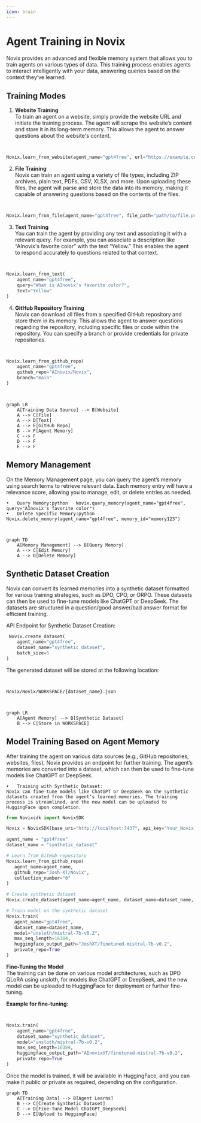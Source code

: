```yaml
---
icon: brain
---
```


# Agent Training in Novix

Novix provides an advanced and flexible memory system that allows you to train agents on various types of data. This training process enables agents to interact intelligently with your data, answering queries based on the context they’ve learned.

## Training Modes

1. **Website Training**\
   To train an agent on a website, simply provide the website URL and initiate the training process. The agent will scrape the website’s content and store it in its long-term memory. This allows the agent to answer questions about the website's content.

```python


Novix.learn_from_website(agent_name="gpt4free", url="https://example.com")
```

2. **File Training**\
   Novix can train an agent using a variety of file types, including ZIP archives, plain text, PDFs, CSV, XLSX, and more. Upon uploading these files, the agent will parse and store the data into its memory, making it capable of answering questions based on the contents of the files.

```python


Novix.learn_from_file(agent_name="gpt4free", file_path="path/to/file.pdf")
```

3. **Text Training**\
   You can train the agent by providing any text and associating it with a relevant query. For example, you can associate a description like “AInovix's favorite color” with the text “Yellow.” This enables the agent to respond accurately to questions related to that context.

```python


Novix.learn_from_text(
    agent_name="gpt4free", 
    query="What is AInovix's favorite color?", 
    text="Yellow"
)
```

4. **GitHub Repository Training**\
   Novix can download all files from a specified GitHub repository and store them in its memory. This allows the agent to answer questions regarding the repository, including specific files or code within the repository. You can specify a branch or provide credentials for private repositories.

```python


Novix.learn_from_github_repo(
    agent_name="gpt4free",
    github_repo="AInovix/Novix",
    branch="main"
)
```

```mermaid


graph LR
    A[Training Data Source] --> B[Website]
    A --> C[File]
    A --> D[Text]
    A --> E[GitHub Repo]
    B --> F[Agent Memory]
    C --> F
    D --> F
    E --> F
```

## Memory Management

On the Memory Management page, you can query the agent’s memory using search terms to retrieve relevant data. Each memory entry will have a relevance score, allowing you to manage, edit, or delete entries as needed.

```
•	Query Memory:python   Novix.query_memory(agent_name="gpt4free", query="AInovix's favorite color")
•	Delete Specific Memory:python   Novix.delete_memory(agent_name="gpt4free", memory_id="memory123")
```

```mermaid


graph TD
    A[Memory Management] --> B[Query Memory]
    A --> C[Edit Memory]
    A --> D[Delete Memory]
```

## Synthetic Dataset Creation

Novix can convert its learned memories into a synthetic dataset formatted for various training strategies, such as DPO, CPO, or ORPO. These datasets can then be used to fine-tune models like ChatGPT or DeepSeek. The datasets are structured in a question/good answer/bad answer format for efficient training.

API Endpoint for Synthetic Dataset Creation:

```python
 Novix.create_dataset(
    agent_name="gpt4free",
    dataset_name="synthetic_dataset",
    batch_size=5
)
```

The generated dataset will be stored at the following location:

```bash


Novix/Novix/WORKSPACE/{dataset_name}.json
```

```mermaid


graph LR
    A[Agent Memory] --> B[Synthetic Dataset]
    B --> C[Store in WORKSPACE]
```

## Model Training Based on Agent Memory

After training the agent on various data sources (e.g., GitHub repositories, websites, files), Novix provides an endpoint for further training. The agent’s memories are converted into a dataset, which can then be used to fine-tune models like ChatGPT or DeepSeek.

```
•	Training with Synthetic Dataset:
Novix can fine-tune models like ChatGPT or DeepSeek on the synthetic datasets created from the agent’s learned memories. The training process is streamlined, and the new model can be uploaded to HuggingFace upon completion. 
```

```python
from Novixsdk import NovixSDK

Novix = NovixSDK(base_uri="http://localhost:7437", api_key="Your_Novix_API_Key")

agent_name = "gpt4free"
dataset_name = "synthetic_dataset"

# Learn from GitHub repository
Novix.learn_from_github_repo(
   agent_name=agent_name,
   github_repo="Josh-XT/Novix",
   collection_number="0"
)

# Create synthetic dataset
Novix.create_dataset(agent_name=agent_name, dataset_name=dataset_name, batch_size=5)

# Train model on the synthetic dataset
Novix.train(
   agent_name="gpt4free",
   dataset_name=dataset_name,
   model="unsloth/mistral-7b-v0.2",
   max_seq_length=16384,
   huggingface_output_path="JoshXT/finetuned-mistral-7b-v0.2",
   private_repo=True
)
```

**Fine-Tuning the Model**\
The training can be done on various model architectures, such as DPO QLoRA using unsloth, for models like ChatGPT or DeepSeek, and the new model can be uploaded to HuggingFace for deployment or further fine-tuning.

**Example for fine-tuning:**

```python


Novix.train(
    agent_name="gpt4free",
    dataset_name="synthetic_dataset",
    model="unsloth/mistral-7b-v0.2",
    max_seq_length=16384,
    huggingface_output_path="AInovixXT/finetuned-mistral-7b-v0.2",
    private_repo=True
)
```

Once the model is trained, it will be available in HuggingFace, and you can make it public or private as required, depending on the configuration.

```mermaid fullWidth="false"
graph TD
    A[Training Data] --> B[Agent Learns]
    B --> C[Create Synthetic Dataset]
    C --> D[Fine-Tune Model ChatGPT_DeepSeek]
    D --> E[Upload to HuggingFace]


```
